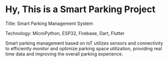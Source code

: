 # Hy, This is a Smart Parking Project 
Title: Smart Parking Management System

Technology: MicroPython, ESP32, Firebase, Dart, Flutter

Smart parking management based on IoT utilizes sensors and connectivity to efficiently monitor and optimize parking space utilization, providing real time data and improving the overall parking experience.
